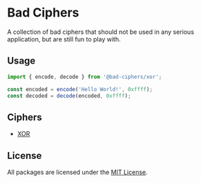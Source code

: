 # Bad Ciphers

A collection of bad ciphers that should not be used in any serious application, but are still fun to play with.

## Usage

```typescript
import { encode, decode } from '@bad-ciphers/xor';

const encoded = encode('Hello World!', 0xffff);
const decoded = decode(encoded, 0xffff);
```

## Ciphers

- [XOR](./packages/xor/README.md)

## License

All packages are licensed under the [MIT License](./LICENSE).
